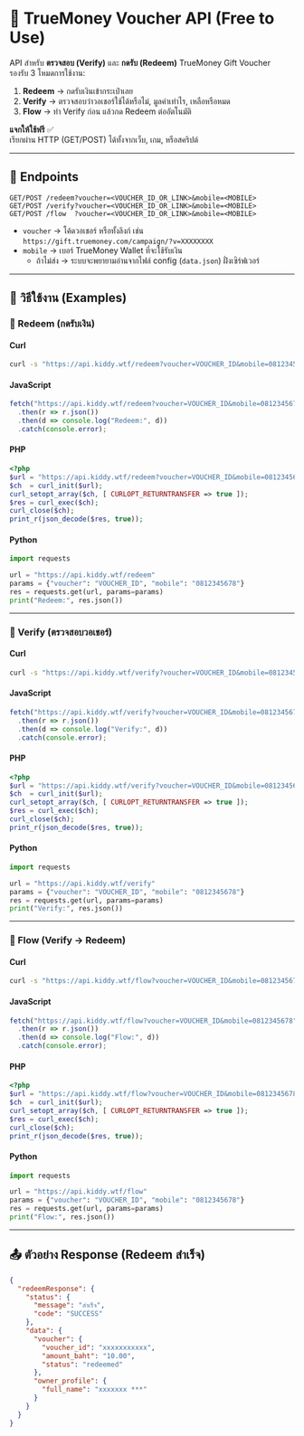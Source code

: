# 🎉 TrueMoney Voucher API (Free to Use)

API สำหรับ **ตรวจสอบ (Verify)** และ **กดรับ (Redeem)** TrueMoney Gift Voucher  
รองรับ 3 โหมดการใช้งาน:

1. **Redeem** → กดรับเงินเข้ากระเป๋าเลย  
2. **Verify** → ตรวจสอบว่าวอเชอร์ใช้ได้หรือไม่, มูลค่าเท่าไร, เหลือหรือหมด  
3. **Flow** → ทำ Verify ก่อน แล้วกด Redeem ต่ออัตโนมัติ  

**แจกให้ใช้ฟรี** ✅  
เรียกผ่าน HTTP (GET/POST) ได้ทั้งจากเว็บ, เกม, หรือสคริปต์  

---

## 📌 Endpoints

```
GET/POST /redeem?voucher=<VOUCHER_ID_OR_LINK>&mobile=<MOBILE>
GET/POST /verify?voucher=<VOUCHER_ID_OR_LINK>&mobile=<MOBILE>
GET/POST /flow  ?voucher=<VOUCHER_ID_OR_LINK>&mobile=<MOBILE>
```

- `voucher` → โค้ดวอเชอร์ หรือทั้งลิงก์ เช่น `https://gift.truemoney.com/campaign/?v=XXXXXXXX`  
- `mobile`  → เบอร์ TrueMoney Wallet ที่จะใช้รับเงิน  
  - ถ้าไม่ส่ง → ระบบจะพยายามอ่านจากไฟล์ config (`data.json`) ฝั่งเซิร์ฟเวอร์  

---

## 🧪 วิธีใช้งาน (Examples)

### 🔹 Redeem (กดรับเงิน)

#### Curl
```bash
curl -s "https://api.kiddy.wtf/redeem?voucher=VOUCHER_ID&mobile=0812345678"
```

#### JavaScript
```js
fetch("https://api.kiddy.wtf/redeem?voucher=VOUCHER_ID&mobile=0812345678")
  .then(r => r.json())
  .then(d => console.log("Redeem:", d))
  .catch(console.error);
```

#### PHP
```php
<?php
$url = "https://api.kiddy.wtf/redeem?voucher=VOUCHER_ID&mobile=0812345678";
$ch  = curl_init($url);
curl_setopt_array($ch, [ CURLOPT_RETURNTRANSFER => true ]);
$res = curl_exec($ch);
curl_close($ch);
print_r(json_decode($res, true));
```

#### Python
```python
import requests

url = "https://api.kiddy.wtf/redeem"
params = {"voucher": "VOUCHER_ID", "mobile": "0812345678"}
res = requests.get(url, params=params)
print("Redeem:", res.json())
```

---

### 🔹 Verify (ตรวจสอบวอเชอร์)

#### Curl
```bash
curl -s "https://api.kiddy.wtf/verify?voucher=VOUCHER_ID&mobile=0812345678"
```

#### JavaScript
```js
fetch("https://api.kiddy.wtf/verify?voucher=VOUCHER_ID&mobile=0812345678")
  .then(r => r.json())
  .then(d => console.log("Verify:", d))
  .catch(console.error);
```

#### PHP
```php
<?php
$url = "https://api.kiddy.wtf/verify?voucher=VOUCHER_ID&mobile=0812345678";
$ch  = curl_init($url);
curl_setopt_array($ch, [ CURLOPT_RETURNTRANSFER => true ]);
$res = curl_exec($ch);
curl_close($ch);
print_r(json_decode($res, true));
```

#### Python
```python
import requests

url = "https://api.kiddy.wtf/verify"
params = {"voucher": "VOUCHER_ID", "mobile": "0812345678"}
res = requests.get(url, params=params)
print("Verify:", res.json())
```

---

### 🔹 Flow (Verify → Redeem)

#### Curl
```bash
curl -s "https://api.kiddy.wtf/flow?voucher=VOUCHER_ID&mobile=0812345678"
```

#### JavaScript
```js
fetch("https://api.kiddy.wtf/flow?voucher=VOUCHER_ID&mobile=0812345678")
  .then(r => r.json())
  .then(d => console.log("Flow:", d))
  .catch(console.error);
```

#### PHP
```php
<?php
$url = "https://api.kiddy.wtf/flow?voucher=VOUCHER_ID&mobile=0812345678";
$ch  = curl_init($url);
curl_setopt_array($ch, [ CURLOPT_RETURNTRANSFER => true ]);
$res = curl_exec($ch);
curl_close($ch);
print_r(json_decode($res, true));
```

#### Python
```python
import requests

url = "https://api.kiddy.wtf/flow"
params = {"voucher": "VOUCHER_ID", "mobile": "0812345678"}
res = requests.get(url, params=params)
print("Flow:", res.json())
```

---

## 📤 ตัวอย่าง Response (Redeem สำเร็จ)

```json
{
  "redeemResponse": {
    "status": {
      "message": "สำเร็จ",
      "code": "SUCCESS"
    },
    "data": {
      "voucher": {
        "voucher_id": "xxxxxxxxxxx",
        "amount_baht": "10.00",
        "status": "redeemed"
      },
      "owner_profile": {
        "full_name": "xxxxxxx ***"
      }
    }
  }
}
```

